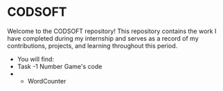 # CODSOFT

Welcome to the CODSOFT repository! This repository contains the work I have completed during my internship and serves as a record of my contributions, projects, and learning throughout this period.
- You will find:
- Task -1 Number Game's code 
- - WordCounter 
